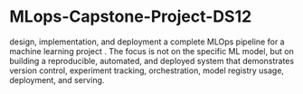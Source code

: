 # MLops-Capstone-Project-DS12
design, implementation, and deployment a complete MLOps pipeline for a machine learning project . The focus is not on the specific ML model, but on building a reproducible, automated, and deployed system that demonstrates version control, experiment tracking, orchestration, model registry usage, deployment, and serving.

